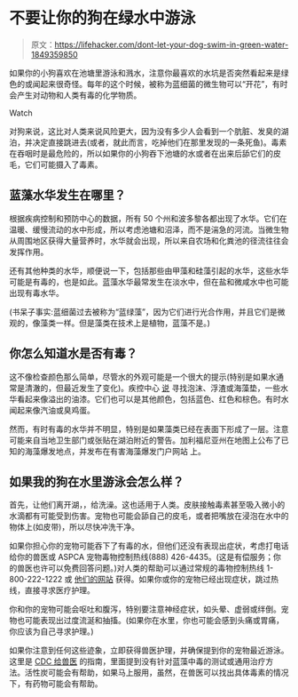 # 不要让你的狗在绿水中游泳

> 原文：<https://lifehacker.com/dont-let-your-dog-swim-in-green-water-1849359850>

如果你的小狗喜欢在池塘里游泳和溅水，注意你最喜欢的水坑是否突然看起来是绿色的或闻起来很奇怪。每年的这个时候，被称为蓝细菌的微生物可以“开花”，有时会产生对动物和人类有毒的化学物质。

Watch

对狗来说，这比对人类来说风险更大，因为没有多少人会看到一个肮脏、发臭的湖泊，并决定直接跳进去(或者，就此而言，吃掉他们在那里发现的一条死鱼)。毒素在吞咽时是最危险的，所以如果你的小狗吞下池塘的水或者在出来后舔它们的皮毛，它们可能摄入了毒素。

## 蓝藻水华发生在哪里？

根据疾病控制和预防中心的数据，所有 50 个州和波多黎各都出现了水华。它们在温暖、缓慢流动的水中形成，所以考虑池塘和沼泽，而不是湍急的河流。当微生物从周围地区获得大量营养时，水华就会出现，所以来自农场和化粪池的径流往往会发挥作用。

还有其他种类的水华，顺便说一下，包括那些由甲藻和硅藻引起的水华，这些水华可能是有毒的，也是如此。蓝藻水华最常发生在淡水中，但在盐和微咸水中也可能出现有毒水华。

(书呆子事实:蓝细菌过去被称为“蓝绿藻”，因为它们进行光合作用，并且它们是微观的，像藻类一样。但是藻类在技术上是植物，蓝藻不是。)

## 你怎么知道水是否有毒？

这不像检查颜色那么简单，尽管水的外观可能是一个很大的提示(特别是如果水通常是清澈的，但最近发生了变化)。疾控中心 [说](https://www.cdc.gov/habs/pdf/cyanobacteria_faq.pdf) 寻找泡沫、浮渣或海藻垫，一些水华看起来像溢出的油漆。它们也可以是其他颜色，包括蓝色、红色和棕色。有时水闻起来像汽油或臭鸡蛋。

然而，有时有毒的水华并不明显，特别是如果藻类已经在表面下形成了一层。注意可能来自当地卫生部门或张贴在湖泊附近的警告。加利福尼亚州在地图上公布了已知的海藻爆发地点，并发布在有害海藻爆发门户网站 上。

## 如果我的狗在水里游泳会怎么样？

首先，让他们离开湖，，给洗澡。这也适用于人类。皮肤接触毒素甚至吸入微小的水滴都有可能受到伤害。宠物也可能会舔自己的皮毛，或者把嘴放在浸泡在水中的物体上(如皮带)，所以尽快冲洗干净。

如果你担心你的宠物可能吞下了有毒的水，但他们还没有表现出症状，考虑打电话给你的兽医或 ASPCA 宠物毒物控制热线(888) 426-4435。(这是有偿服务；你的兽医也许可以免费回答问题。)对人类的帮助可以通过常规的毒物控制热线 1-800-222-1222 或 [他们的网站](https://www.poison.org/) 获得。如果你或你的宠物已经出现症状，跳过热线，直接寻求医疗护理。

你和你的宠物可能会呕吐和腹泻，特别要注意神经症状，如头晕、虚弱或绊倒。宠物也可能表现出过度流涎和抽搐。(如果你在水里，你也可能会感到头痛或胃痛，你应该为自己寻求护理。)

如果你注意到任何这些迹象，立即获得兽医护理，并确保提到你的宠物最近游泳。这里是 [CDC 给兽医](https://www.cdc.gov/habs/specific-groups/veterinarians-cyanobacteria.html) 的指南，里面提到没有针对蓝藻中毒的测试或通用治疗方法。活性炭可能会有帮助，如果马上服用，虽然，在兽医可以找出具体毒素的情况下，有药物可能会有帮助。
